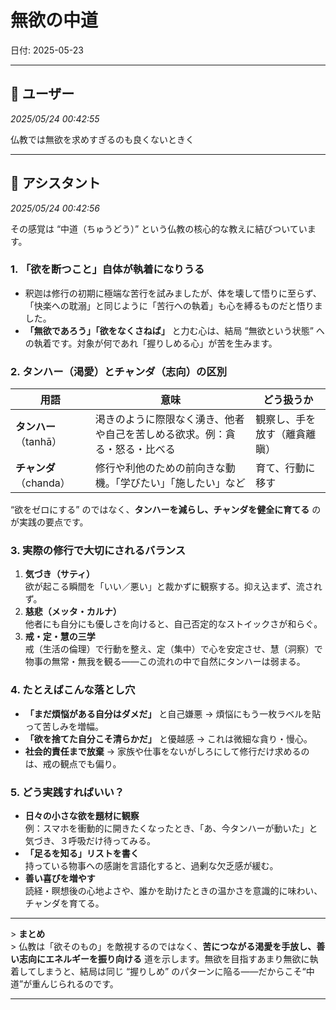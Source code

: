 # 無欲の中道

日付: 2025-05-23

---

## 👤 ユーザー
*2025/05/24 00:42:55*

仏教では無欲を求めすぎるのも良くないときく

---

## 🤖 アシスタント
*2025/05/24 00:42:56*

その感覚は “中道（ちゅうどう）” という仏教の核心的な教えに結びついています。

### 1. 「欲を断つこと」自体が執着になりうる
- 釈迦は修行の初期に極端な苦行を試みましたが、体を壊して悟りに至らず、「快楽への耽溺」と同じように「苦行への執着」も心を縛るものだと悟りました。  
- **「無欲であろう」「欲をなくさねば」** と力む心は、結局 “無欲という状態” への執着です。対象が何であれ「握りしめる心」が苦を生みます。

### 2. タンハー（渇愛）とチャンダ（志向）の区別
| 用語 | 意味 | どう扱うか |
|---|---|---|
| **タンハー**（tanhā） | 渇きのように際限なく湧き、他者や自己を苦しめる欲求。例：貪る・怒る・比べる | 観察し、手を放す（離貪離瞋） |
| **チャンダ**（chanda） | 修行や利他のための前向きな動機。「学びたい」「施したい」など | 育て、行動に移す |

“欲をゼロにする” のではなく、**タンハーを減らし、チャンダを健全に育てる** のが実践の要点です。

### 3. 実際の修行で大切にされるバランス
1. **気づき（サティ）**  
   欲が起こる瞬間を「いい／悪い」と裁かずに観察する。抑え込まず、流されず。
2. **慈悲（メッタ・カルナ）**  
   他者にも自分にも優しさを向けると、自己否定的なストイックさが和らぐ。
3. **戒・定・慧の三学**  
   戒（生活の倫理）で行動を整え、定（集中）で心を安定させ、慧（洞察）で物事の無常・無我を観る――この流れの中で自然にタンハーは弱まる。

### 4. たとえばこんな落とし穴
- **「まだ煩悩がある自分はダメだ」** と自己嫌悪 → 煩悩にもう一枚ラベルを貼って苦しみを増幅。  
- **「欲を捨てた自分こそ清らかだ」** と優越感 → これは微細な貪り・慢心。  
- **社会的責任まで放棄** → 家族や仕事をないがしろにして修行だけ求めるのは、戒の観点でも偏り。

### 5. どう実践すればいい？
- **日々の小さな欲を題材に観察**  
  例：スマホを衝動的に開きたくなったとき、「あ、今タンハーが動いた」と気づき、３呼吸だけ待ってみる。
- **「足るを知る」リストを書く**  
  持っている物事への感謝を言語化すると、過剰な欠乏感が緩む。
- **善い喜びを増やす**  
  読経・瞑想後の心地よさや、誰かを助けたときの温かさを意識的に味わい、チャンダを育てる。

---

&gt; **まとめ**  
&gt; 仏教は「欲そのもの」を敵視するのではなく、**苦につながる渇愛を手放し、善い志向にエネルギーを振り向ける** 道を示します。無欲を目指すあまり無欲に執着してしまうと、結局は同じ “握りしめ” のパターンに陥る――だからこそ“中道”が重んじられるのです。

---
